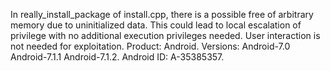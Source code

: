 In really_install_package of install.cpp, there is a possible free of arbitrary memory due to uninitialized data. This could lead to local escalation of privilege with no additional execution privileges needed. User interaction is not needed for exploitation. Product: Android. Versions: Android-7.0 Android-7.1.1 Android-7.1.2. Android ID: A-35385357.